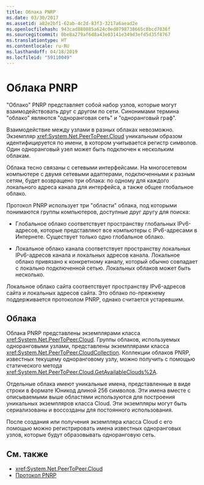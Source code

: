 ```yaml
---
title: Облака PNRP
ms.date: 03/30/2017
ms.assetid: a82e2bf1-62ab-4c2d-83f3-3217a6aead2e
ms.openlocfilehash: 943cad880885a624c0ed0798738665c8bcd7036f
ms.sourcegitcommit: 0be8a279af6d8a43e03141e349d3efd5d35f8767
ms.translationtype: HT
ms.contentlocale: ru-RU
ms.lasthandoff: 04/18/2019
ms.locfileid: "59110049"
---
```

# <a name="pnrp-clouds"></a>Облака PNRP
"Облако" PNRP представляет собой набор узлов, которые могут взаимодействовать друг с другом по сети. Синонимами термина "облако" являются "одноранговая сеть" и "одноранговый граф".  
  
 Взаимодействие между узлами в разных облаках невозможно. Экземпляр <xref:System.Net.PeerToPeer.Cloud> уникальным образом идентифицируется по имени, в котором учитывается регистр символов. Один одноранговый узел может быть подключен к нескольким облакам.  
  
 Облака тесно связаны с сетевыми интерфейсами.  На многосетевом компьютере с двумя сетевыми адаптерами, подключенными к разным сетям, будет возвращено три облака: по одному для каждого локального адреса канала для интерфейса, а также общее глобальное облако.  
  
 Протокол PNRP использует три "области" облака, под которыми понимаются группы компьютеров, доступные друг другу для поиска:  
  
-   Глобальное облако соответствует пространству глобальных IPv6-адресов, которые представляют все компьютеры с IPv6-адресами в Интернете. Существует только одно глобальное облако.  
  
-   Локальное облако канала соответствует пространству локальных IPv6-адресов канала и локальных адресов канала. Локальное облако привязано к конкретному каналу, который обычно совпадает с локально подключенной сетью. Локальных облаков может быть несколько.  
  
 Локальное облако сайта соответствует пространству IPv6-адресов сайта и локальных адресов сайта. Это облако по-прежнему поддерживается протоколом PNRP, однако считается устаревшим.  
  
## <a name="clouds"></a>Облака  
 Облака PNRP представлены экземплярами класса <xref:System.Net.PeerToPeer.Cloud>. Группы облаков, используемых одноранговыми узлами, представлены экземплярами класса <xref:System.Net.PeerToPeer.CloudCollection>. Коллекции облаков PNRP, известных текущему одноранговому узлу, можно получить с помощью статического метода <xref:System.Net.PeerToPeer.Cloud.GetAvailableClouds%2A>.  
  
 Отдельные облака имеют уникальные имена, представленные в виде строки в формате Юникод длиной 256 символов. Эти имена вместе с описываемыми выше областями используются для построения уникальных экземпляров класса Cloud. Эти экземпляры могут быть сериализованы и воссозданы для постоянного использования.  
  
 После создания или получения экземпляра класса Cloud с его помощью можно регистрировать имена известных одноранговых узлов, которые будут образовывать одноранговую сеть.  
  
## <a name="see-also"></a>См. также

- <xref:System.Net.PeerToPeer.Cloud>
- [Протокол PNRP](../../../docs/framework/network-programming/peer-name-resolution-protocol.md)
